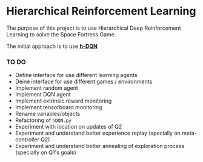 # Hierarchical Reinforcement Learning
The purpose of this project is to use Hierarchical Deep Reinforcement Learning to solve the Space Fortress Game.

The initial approach is to use [**h-DQN**](https://arxiv.org/abs/1604.06057)

### TO DO

- Define interface for use different learning agents
- Deine interface for use different games / environments
- Implement random agent
- Implement DQN agent
- Implement extrinsic reward monitoring
- Implement tensorboard monitoring
- Rename variables/objects
- Refactoring of `hDQN.py`
- Experiment with location on updates of Q2
- Experiment and understand better experience replay (specially on meta-controller Q2)
- Experiment and understand better annealing of exploration process (specially on Q1's goals)
